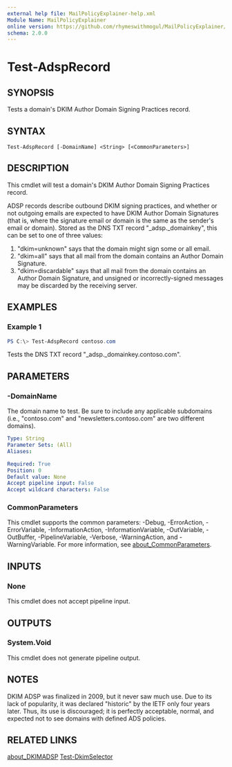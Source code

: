 ```yaml
---
external help file: MailPolicyExplainer-help.xml
Module Name: MailPolicyExplainer
online version: https://github.com/rhymeswithmogul/MailPolicyExplainer/blob/main/man/en-US/Test-AdspRecord.md
schema: 2.0.0
---
```


# Test-AdspRecord

## SYNOPSIS
Tests a domain's DKIM Author Domain Signing Practices record.

## SYNTAX

```
Test-AdspRecord [-DomainName] <String> [<CommonParameters>]
```

## DESCRIPTION
This cmdlet will test a domain's DKIM Author Domain Signing Practices record.

ADSP records describe outbound DKIM signing practices, and whether or not outgoing emails are expected to have DKIM Author Domain Signatures (that is, where the signature email or domain is the same as the sender's email or domain).  Stored as the DNS TXT record "_adsp._domainkey", this can be set to one of three values:

1. "dkim=unknown" says that the domain might sign some or all email.
2. "dkim=all" says that all mail from the domain contains an Author Domain Signature.
3. "dkim=discardable" says that all mail from the domain contains an Author Domain Signature, and unsigned or incorrectly-signed messages may be discarded by the receiving server.

## EXAMPLES

### Example 1
```powershell
PS C:\> Test-AdspRecord contoso.com
```

Tests the DNS TXT record "_adsp._domainkey.contoso.com".

## PARAMETERS

### -DomainName
The domain name to test.  Be sure to include any applicable subdomains (i.e., "contoso.com" and "newsletters.contoso.com" are two different domains).

```yaml
Type: String
Parameter Sets: (All)
Aliases:

Required: True
Position: 0
Default value: None
Accept pipeline input: False
Accept wildcard characters: False
```

### CommonParameters
This cmdlet supports the common parameters: -Debug, -ErrorAction, -ErrorVariable, -InformationAction, -InformationVariable, -OutVariable, -OutBuffer, -PipelineVariable, -Verbose, -WarningAction, and -WarningVariable. For more information, see [about_CommonParameters](http://go.microsoft.com/fwlink/?LinkID=113216).

## INPUTS

### None
This cmdlet does not accept pipeline input.

## OUTPUTS

### System.Void
This cmdlet does not generate pipeline output.

## NOTES
DKIM ADSP was finalized in 2009, but it never saw much use.  Due to its lack of popularity, it was declared "historic" by the IETF only four years later.  Thus, its use is discouraged;  it is perfectly acceptable, normal, and expected not to see domains with defined ADS policies.

## RELATED LINKS

[about_DKIMADSP]()
[Test-DkimSelector]()

